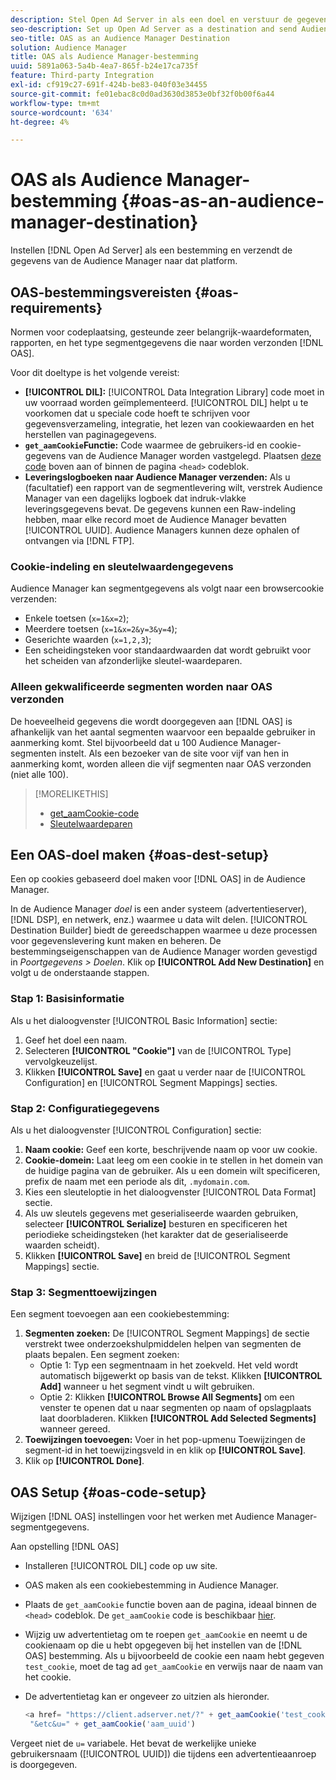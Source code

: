 ```yaml
---
description: Stel Open Ad Server in als een doel en verstuur de gegevens van de Audience Manager naar dat platform.
seo-description: Set up Open Ad Server as a destination and send Audience Manager data to that platform.
seo-title: OAS as an Audience Manager Destination
solution: Audience Manager
title: OAS als Audience Manager-bestemming
uuid: 5891a063-5a4b-4ea7-865f-b24e17ca735f
feature: Third-party Integration
exl-id: cf919c27-691f-424b-be83-040f03e34455
source-git-commit: fe01ebac8c0d0ad3630d3853e0bf32f0b00f6a44
workflow-type: tm+mt
source-wordcount: '634'
ht-degree: 4%

---
```


# OAS als Audience Manager-bestemming {#oas-as-an-audience-manager-destination}

Instellen [!DNL Open Ad Server] als een bestemming en verzendt de gegevens van de Audience Manager naar dat platform.

## OAS-bestemmingsvereisten {#oas-requirements}

Normen voor codeplaatsing, gesteunde zeer belangrijk-waardeformaten, rapporten, en het type segmentgegevens die naar worden verzonden [!DNL OAS].

<!-- aam-oas-requirements.xml -->

Voor dit doeltype is het volgende vereist:

* **[!UICONTROL DIL]:** [!UICONTROL Data Integration Library] code moet in uw voorraad worden geïmplementeerd. [!UICONTROL DIL] helpt u te voorkomen dat u speciale code hoeft te schrijven voor gegevensverzameling, integratie, het lezen van cookiewaarden en het herstellen van paginagegevens.
* **`get_aamCookie`Functie:** Code waarmee de gebruikers-id en cookie-gegevens van de Audience Manager worden vastgelegd. Plaatsen [deze code](../../features/destinations/get-aam-cookie-code.md) boven aan of binnen de pagina `<head>` codeblok.
* **Leveringslogboeken naar Audience Manager verzenden:** Als u (facultatief) een rapport van de segmentlevering wilt, verstrek Audience Manager van een dagelijks logboek dat indruk-vlakke leveringsgegevens bevat. De gegevens kunnen een Raw-indeling hebben, maar elke record moet de Audience Manager bevatten [!UICONTROL UUID]. Audience Managers kunnen deze ophalen of ontvangen via [!DNL FTP].

### Cookie-indeling en sleutelwaardengegevens

Audience Manager kan segmentgegevens als volgt naar een browsercookie verzenden:

* Enkele toetsen (`x=1&x=2`);
* Meerdere toetsen (`x=1&x=2&y=3&y=4`);
* Geserichte waarden (`x=1,2,3`);
* Een scheidingsteken voor standaardwaarden dat wordt gebruikt voor het scheiden van afzonderlijke sleutel-waardeparen.

### Alleen gekwalificeerde segmenten worden naar OAS verzonden

De hoeveelheid gegevens die wordt doorgegeven aan [!DNL OAS] is afhankelijk van het aantal segmenten waarvoor een bepaalde gebruiker in aanmerking komt. Stel bijvoorbeeld dat u 100 Audience Manager-segmenten instelt. Als een bezoeker van de site voor vijf van hen in aanmerking komt, worden alleen die vijf segmenten naar OAS verzonden (niet alle 100).

>[!MORELIKETHIS]
>
>* [get_aamCookie-code](../../features/destinations/get-aam-cookie-code.md)
>* [Sleutelwaardeparen](../../reference/key-value-pairs-explained.md)


## Een OAS-doel maken {#oas-dest-setup}

Een op cookies gebaseerd doel maken voor [!DNL OAS] in de Audience Manager.

<!-- aam-oas-destination-setup.xml -->

In de Audience Manager *doel* is een ander systeem (advertentieserver), [!DNL DSP], en netwerk, enz.) waarmee u data wilt delen. [!UICONTROL Destination Builder] biedt de gereedschappen waarmee u deze processen voor gegevenslevering kunt maken en beheren. De bestemmingseigenschappen van de Audience Manager worden gevestigd in *Poortgegevens > Doelen*. Klik op **[!UICONTROL Add New Destination]** en volgt u de onderstaande stappen.

### Stap 1: Basisinformatie

Als u het dialoogvenster [!UICONTROL Basic Information] sectie:

1. Geef het doel een naam.
1. Selecteren **[!UICONTROL "Cookie"]** van de [!UICONTROL Type] vervolgkeuzelijst.
1. Klikken **[!UICONTROL Save]** en gaat u verder naar de [!UICONTROL Configuration] en [!UICONTROL Segment Mappings] secties.

### Stap 2: Configuratiegegevens

Als u het dialoogvenster [!UICONTROL Configuration] sectie:

1. **Naam cookie:** Geef een korte, beschrijvende naam op voor uw cookie.
1. **Cookie-domein:** Laat leeg om een cookie in te stellen in het domein van de huidige pagina van de gebruiker. Als u een domein wilt specificeren, prefix de naam met een periode als dit, `.mydomain.com`.
1. Kies een sleuteloptie in het dialoogvenster [!UICONTROL Data Format] sectie.
1. Als uw sleutels gegevens met geserialiseerde waarden gebruiken, selecteer **[!UICONTROL Serialize]** besturen en specificeren het periodieke scheidingsteken (het karakter dat de geserialiseerde waarden scheidt).
1. Klikken **[!UICONTROL Save]** en breid de [!UICONTROL Segment Mappings] sectie.

### Stap 3: Segmenttoewijzingen

Een segment toevoegen aan een cookiebestemming:

1. **Segmenten zoeken:** De [!UICONTROL Segment Mappings] de sectie verstrekt twee onderzoekshulpmiddelen helpen van segmenten de plaats bepalen. Een segment zoeken:
   * Optie 1: Typ een segmentnaam in het zoekveld. Het veld wordt automatisch bijgewerkt op basis van de tekst. Klikken **[!UICONTROL Add]** wanneer u het segment vindt u wilt gebruiken.
   * Optie 2: Klikken **[!UICONTROL Browse All Segments]** om een venster te openen dat u naar segmenten op naam of opslagplaats laat doorbladeren. Klikken **[!UICONTROL Add Selected Segments]** wanneer gereed.
1. **Toewijzingen toevoegen:** Voer in het pop-upmenu Toewijzingen de segment-id in het toewijzingsveld in en klik op **[!UICONTROL Save]**.
1. Klik op **[!UICONTROL Done]**.

## OAS Setup {#oas-code-setup}

Wijzigen [!DNL OAS] instellingen voor het werken met Audience Manager-segmentgegevens.

<!-- aam-oas-code.xml -->

Aan opstelling [!DNL OAS]

* Installeren [!UICONTROL DIL] code op uw site.
* OAS maken als een cookiebestemming in Audience Manager.
* Plaats de `get_aamCookie` functie boven aan de pagina, ideaal binnen de `<head>` codeblok. De `get_aamCookie` code is beschikbaar [hier](../../features/destinations/get-aam-cookie-code.md).
* Wijzig uw advertentietag om te roepen `get_aamCookie` en neemt u de cookienaam op die u hebt opgegeven bij het instellen van de [!DNL OAS] bestemming. Als u bijvoorbeeld de cookie een naam hebt gegeven `test_cookie`, moet de tag ad `get_aamCookie` en verwijs naar de naam van het cookie.
* De advertentietag kan er ongeveer zo uitzien als hieronder.

   ```js
   <a href= "https://client.adserver.net/?" + get_aamCookie('test_cookie') +
    "&etc&u=" + get_aamCookie('aam_uuid')
   ```

Vergeet niet de `u=` variabele. Het bevat de werkelijke unieke gebruikersnaam ([!UICONTROL UUID]) die tijdens een advertentieaanroep is doorgegeven.
